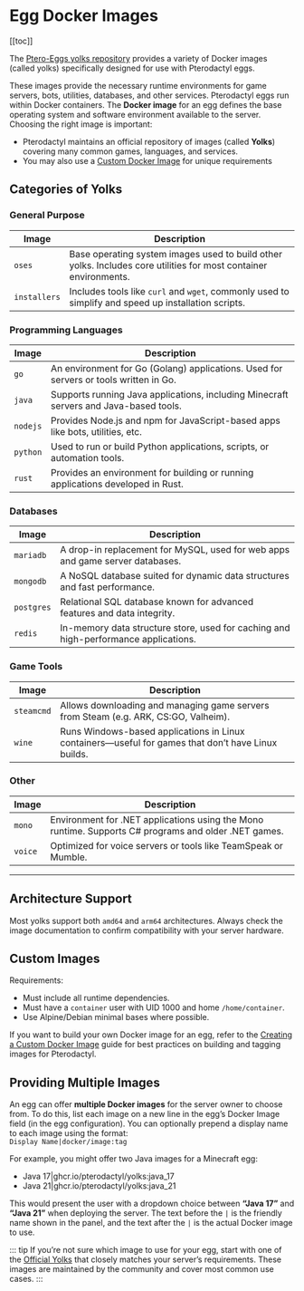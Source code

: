 # Egg Docker Images

[[toc]]


The [Ptero-Eggs yolks repository](https://github.com/Ptero-Eggs/yolks) provides a variety of Docker images (called yolks) specifically designed for use with Pterodactyl eggs.

These images provide the necessary runtime environments for game servers, bots, utilities, databases, and other services.
Pterodactyl eggs run within Docker containers. 
The **Docker image** for an egg defines the base operating system and software environment available to the server. Choosing the right image is important:

- Pterodactyl maintains an official repository of images (called **Yolks**) covering many common games, languages, and services.
- You may also use a [Custom Docker Image](creating_a_custom_image.md) for unique requirements

## Categories of Yolks
### General Purpose

| Image | Description |
|-------|-------------|
| `oses` | Base operating system images used to build other yolks. Includes core utilities for most container environments. |
| `installers` | Includes tools like `curl` and `wget`, commonly used to simplify and speed up installation scripts. |

### Programming Languages

| Image | Description |
|-------|-------------|
| `go` | An environment for Go (Golang) applications. Used for servers or tools written in Go. |
| `java` | Supports running Java applications, including Minecraft servers and Java-based tools. |
| `nodejs` | Provides Node.js and npm for JavaScript-based apps like bots, utilities, etc. |
| `python` | Used to run or build Python applications, scripts, or automation tools. |
| `rust` | Provides an environment for building or running applications developed in Rust. |

### Databases

| Image | Description |
|-------|-------------|
| `mariadb` | A drop-in replacement for MySQL, used for web apps and game server databases. |
| `mongodb` | A NoSQL database suited for dynamic data structures and fast performance. |
| `postgres` | Relational SQL database known for advanced features and data integrity. |
| `redis` | In-memory data structure store, used for caching and high-performance applications. |

### Game Tools

| Image | Description |
|-------|-------------|
| `steamcmd` | Allows downloading and managing game servers from Steam (e.g. ARK, CS:GO, Valheim). |
| `wine` | Runs Windows-based applications in Linux containers—useful for games that don’t have Linux builds. |

### Other

| Image | Description |
|-------|-------------|
| `mono` | Environment for .NET applications using the Mono runtime. Supports C# programs and older .NET games. |
| `voice` | Optimized for voice servers or tools like TeamSpeak or Mumble. |

---

## Architecture Support

Most yolks support both `amd64` and `arm64` architectures. Always check the image documentation to confirm compatibility with your server hardware.

## Custom Images

Requirements:
- Must include all runtime dependencies.
- Must have a `container` user with UID 1000 and home `/home/container`.
- Use Alpine/Debian minimal bases where possible.

If you want to build your own Docker image for an egg, refer to the [Creating a Custom Docker Image](creating_a_custom_image.md) guide for best practices on building and tagging images for Pterodactyl.

## Providing Multiple Images

An egg can offer **multiple Docker images** for the server owner to choose from. To do this, list each image on a new line in the egg’s Docker Image field (in the egg configuration). You can optionally prepend a display name to each image using the format:  
``Display Name|docker/image:tag``

For example, you might offer two Java images for a Minecraft egg:
- Java 17|ghcr.io/pterodactyl/yolks:java_17
- Java 21|ghcr.io/pterodactyl/yolks:java_21

This would present the user with a dropdown choice between **“Java 17”** and **“Java 21”** when deploying the server. The text before the `|` is the friendly name shown in the panel, and the text after the `|` is the actual Docker image to use.

::: tip
If you’re not sure which image to use for your egg, start with one of the [Official Yolks](https://github.com/Ptero-Eggs/yolks)
 that closely matches your server’s requirements. These images are maintained by the community and cover most common use cases.
:::